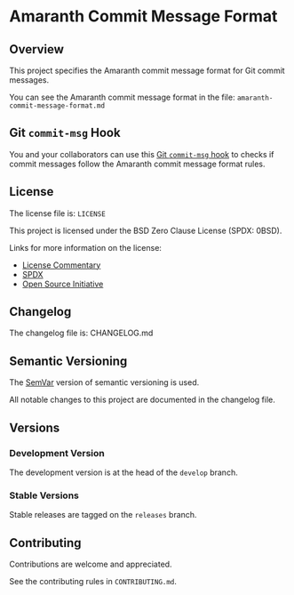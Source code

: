 # Amaranth Commit Message Format

## Overview

This project specifies the Amaranth commit message format for Git
commit messages.

You can see the Amaranth commit message format in the file:
`amaranth-commit-message-format.md`

## Git `commit-msg` Hook

You and your collaborators can use this [Git `commit-msg`
hook][git-hook] to checks if commit messages follow the
Amaranth commit message format rules.

[git-hook]: <https://github.com/sean-hut/amaranth-commit-msg-hook>

## License

The license file is: `LICENSE`

This project is licensed under the BSD Zero Clause License (SPDX: 0BSD).

Links for more information on the license:

- [License Commentary][landley]
- [SPDX][spdx]
- [Open Source Initiative][osi]

[landley]: <https://web.archive.org/web/20200909121328/https://landley.net/toybox/license.html>
[spdx]: <https://web.archive.org/web/20200909121345/https://spdx.org/licenses/0BSD.html>
[osi]: <https://web.archive.org/web/20200923194052/https://opensource.org/licenses/0BSD>

## Changelog

The changelog file is: CHANGELOG.md

## Semantic Versioning

The [SemVar][semvar] version of semantic versioning is used.

[semvar]: <https://web.archive.org/web/20201009135328/https://semver.org/>
All notable changes to this project are documented in the changelog file.

## Versions

### Development Version

The development version is at the head of the `develop` branch.

### Stable Versions

Stable releases are tagged on the `releases` branch.

## Contributing

Contributions are welcome and appreciated.

See the contributing rules in `CONTRIBUTING.md`.
